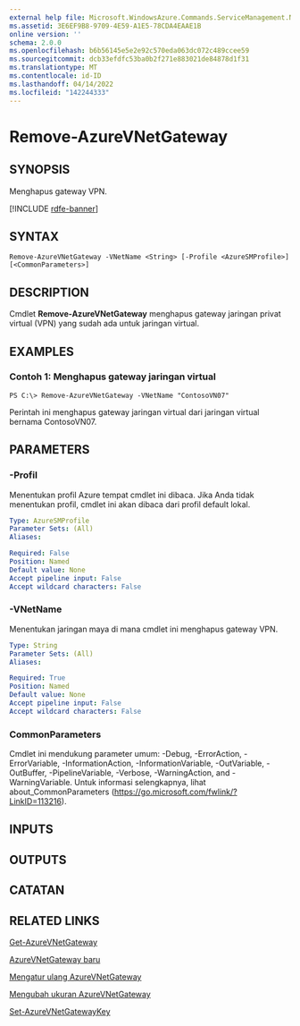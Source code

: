 ```yaml
---
external help file: Microsoft.WindowsAzure.Commands.ServiceManagement.Network.dll-Help.xml
ms.assetid: 3E6EF9B8-9709-4E59-A1E5-78CDA4EAAE1B
online version: ''
schema: 2.0.0
ms.openlocfilehash: b6b56145e5e2e92c570eda063dc072c489ccee59
ms.sourcegitcommit: dcb33efdfc53ba0b2f271e883021de84878d1f31
ms.translationtype: MT
ms.contentlocale: id-ID
ms.lasthandoff: 04/14/2022
ms.locfileid: "142244333"
---
```

# Remove-AzureVNetGateway

## SYNOPSIS
Menghapus gateway VPN.

[!INCLUDE [rdfe-banner](../../includes/rdfe-banner.md)]

## SYNTAX

```
Remove-AzureVNetGateway -VNetName <String> [-Profile <AzureSMProfile>] [<CommonParameters>]
```

## DESCRIPTION
Cmdlet **Remove-AzureVNetGateway** menghapus gateway jaringan privat virtual (VPN) yang sudah ada untuk jaringan virtual.

## EXAMPLES

### Contoh 1: Menghapus gateway jaringan virtual
```
PS C:\> Remove-AzureVNetGateway -VNetName "ContosoVN07"
```

Perintah ini menghapus gateway jaringan virtual dari jaringan virtual bernama ContosoVN07.

## PARAMETERS

### -Profil
Menentukan profil Azure tempat cmdlet ini dibaca. Jika Anda tidak menentukan profil, cmdlet ini akan dibaca dari profil default lokal.

```yaml
Type: AzureSMProfile
Parameter Sets: (All)
Aliases: 

Required: False
Position: Named
Default value: None
Accept pipeline input: False
Accept wildcard characters: False
```

### -VNetName
Menentukan jaringan maya di mana cmdlet ini menghapus gateway VPN.

```yaml
Type: String
Parameter Sets: (All)
Aliases: 

Required: True
Position: Named
Default value: None
Accept pipeline input: False
Accept wildcard characters: False
```

### CommonParameters
Cmdlet ini mendukung parameter umum: -Debug, -ErrorAction, -ErrorVariable, -InformationAction, -InformationVariable, -OutVariable, -OutBuffer, -PipelineVariable, -Verbose, -WarningAction, and -WarningVariable. Untuk informasi selengkapnya, lihat about_CommonParameters (https://go.microsoft.com/fwlink/?LinkID=113216).

## INPUTS

## OUTPUTS

## CATATAN

## RELATED LINKS

[Get-AzureVNetGateway](./Get-AzureVNetGateway.md)

[AzureVNetGateway baru](./New-AzureVNetGateway.md)

[Mengatur ulang AzureVNetGateway](./Reset-AzureVNetGateway.md)

[Mengubah ukuran AzureVNetGateway](./Resize-AzureVNetGateway.md)

[Set-AzureVNetGatewayKey](./Set-AzureVNetGatewayKey.md)


